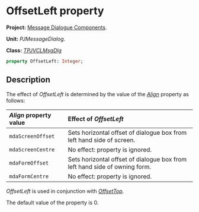# OffsetLeft property

**Project:** [Message Dialogue Components](../API.md).

**Unit:** _PJMessageDialog_.

**Class:** _[TPJVCLMsgDlg](./TPJVCLMsgDlg.md)_

```pascal
property OffsetLeft: Integer;
```

## Description

The effect of _OffsetLeft_ is determined by the value of the _[Align](./TPJVCLMsgDlg-Align.md)_ property as follows:

| _Align_ property value | Effect of _OffsetLeft_ |
|:-----------------------|:-----------------------|
| `mdaScreenOffset` | Sets horizontal offset of dialogue box from left hand side of screen. |
| `mdaScreenCentre` | No effect: property is ignored. |
| `mdaFormOffset` | Sets horizontal offset of dialogue box from left hand side of owning form. |
| `mdaFormCentre` | No effect: property is ignored.|

_OffsetLeft_ is used in conjunction with _[OffsetTop](./TPJVCLMsgDlg-OffsetTop.md)_.

The default value of the property is 0.
